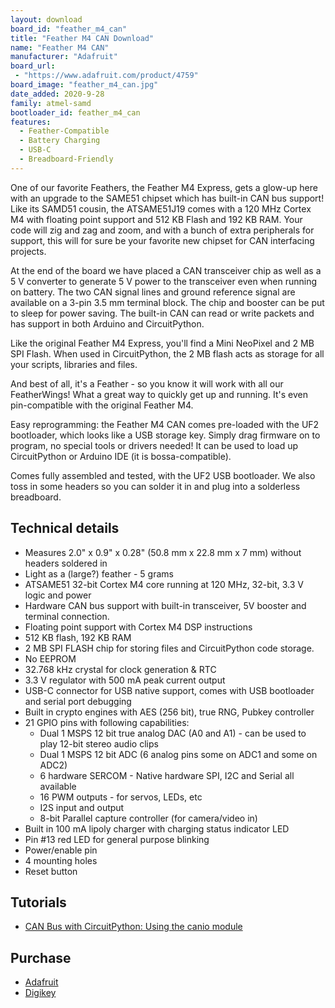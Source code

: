 ```yaml
---
layout: download
board_id: "feather_m4_can"
title: "Feather M4 CAN Download"
name: "Feather M4 CAN"
manufacturer: "Adafruit"
board_url:
 - "https://www.adafruit.com/product/4759"
board_image: "feather_m4_can.jpg"
date_added: 2020-9-28
family: atmel-samd
bootloader_id: feather_m4_can
features:
  - Feather-Compatible
  - Battery Charging
  - USB-C
  - Breadboard-Friendly
---
```


One of our favorite Feathers, the Feather M4 Express, gets a glow-up here with an upgrade to the SAME51 chipset which has built-in CAN bus support! Like its SAMD51 cousin, the ATSAME51J19 comes with a 120 MHz Cortex M4 with floating point support and 512 KB Flash and 192 KB RAM. Your code will zig and zag and zoom, and with a bunch of extra peripherals for support, this will for sure be your favorite new chipset for CAN interfacing projects.

At the end of the board we have placed a CAN transceiver chip as well as a 5 V converter to generate 5 V power to the transceiver even when running on battery. The two CAN signal lines and ground reference signal are available on a 3-pin 3.5 mm terminal block. The chip and booster can be put to sleep for power saving. The built-in CAN can read or write packets and has support in both Arduino and CircuitPython.

Like the original Feather M4 Express, you'll find a Mini NeoPixel and 2 MB SPI Flash. When used in CircuitPython, the 2 MB flash acts as storage for all your scripts, libraries and files.

And best of all, it's a Feather - so you know it will work with all our FeatherWings! What a great way to quickly get up and running. It's even pin-compatible with the original Feather M4.

Easy reprogramming: the Feather M4 CAN comes pre-loaded with the UF2 bootloader, which looks like a USB storage key. Simply drag firmware on to program, no special tools or drivers needed! It can be used to load up CircuitPython or Arduino IDE (it is bossa-compatible).

Comes fully assembled and tested, with the UF2 USB bootloader. We also toss in some headers so you can solder it in and plug into a solderless breadboard.

## Technical details

* Measures 2.0" x 0.9" x 0.28" (50.8 mm x 22.8 mm x 7 mm) without headers soldered in
* Light as a (large?) feather - 5 grams
* ATSAME51 32-bit Cortex M4 core running at 120 MHz, 32-bit, 3.3 V logic and power
* Hardware CAN bus support with built-in transceiver, 5V booster and terminal connection.
* Floating point support with Cortex M4 DSP instructions
* 512 KB flash, 192 KB RAM
* 2 MB SPI FLASH chip for storing files and CircuitPython code storage.
* No EEPROM
* 32.768 kHz crystal for clock generation & RTC
* 3.3 V regulator with 500 mA peak current output
* USB-C connector for USB native support, comes with USB bootloader and serial port debugging
* Built in crypto engines with AES (256 bit), true RNG, Pubkey controller
* 21 GPIO pins with following capabilities:
  * Dual 1 MSPS 12 bit true analog DAC (A0 and A1) - can be used to play 12-bit stereo audio clips
  * Dual 1 MSPS 12 bit ADC (6 analog pins some on ADC1 and some on ADC2)
  * 6 hardware SERCOM - Native hardware SPI, I2C and Serial all available
  * 16 PWM outputs - for servos, LEDs, etc
  * I2S input and output
  * 8-bit Parallel capture controller (for camera/video in)
* Built in 100 mA lipoly charger with charging status indicator LED
* Pin #13 red LED for general purpose blinking
* Power/enable pin
* 4 mounting holes
* Reset button

## Tutorials

* [CAN Bus with CircuitPython: Using the canio module](https://learn.adafruit.com/using-canio-circuitpython)

## Purchase

* [Adafruit](https://www.adafruit.com/product/4759)
* [Digikey](https://www.adafruit.com/product/4759)
